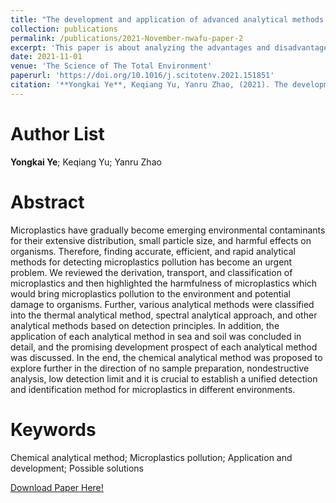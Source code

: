```yaml
---
title: "The development and application of advanced analytical methods in microplastics contamination detection: A critical review"
collection: publications
permalink: /publications/2021-November-nwafu-paper-2
excerpt: 'This paper is about analyzing the advantages and disadvantages of modern identification methods of microplastics and the research of modern chemical identification methods in microplastics identification so that we can put forward corresponding suggestions for the improvement of modern identification methods of microplastics and contribute to the research of microplastics detection using modern chemical detection methods. And developing A variety of analytical methods and data processing methods such as machine learning methods for the detection and analysis of microplastics to find a non-destructive, efficient, and high-throughput detection method is left for future work.'
date: 2021-11-01
venue: 'The Science of The Total Environment'
paperurl: 'https://doi.org/10.1016/j.scitotenv.2021.151851'
citation: '**Yongkai Ye**, Keqiang Yu, Yanru Zhao, (2021). The development and application of advanced analytical methods in microplastics contamination detection: A critical review. The Science of The Total Environment, 114. '
---
```


Author List
======
**Yongkai Ye**; Keqiang Yu; Yanru Zhao

Abstract
======
Microplastics have gradually become emerging environmental contaminants for their extensive distribution, small particle size, and harmful effects on organisms. Therefore, finding accurate, efficient, and rapid analytical methods for detecting microplastics pollution has become an urgent problem. We reviewed the derivation, transport, and classification of microplastics and then highlighted the harmfulness of microplastics which would bring microplastics pollution to the environment and potential damage to organisms. Further, various analytical methods were classified into the thermal analytical method, spectral analytical approach, and other analytical methods based on detection principles. In addition, the application of each analytical method in sea and soil was concluded in detail, and the promising development prospect of each analytical method was discussed. In the end, the chemical analytical method was proposed to explore further in the direction of no sample preparation, nondestructive analysis, low detection limit and it is crucial to establish a unified detection and identification method for microplastics in different environments.

Keywords
======
Chemical analytical method; Microplastics pollution; Application and development; Possible solutions

[Download Paper Here!](https://doi.org/10.1016/j.scitotenv.2021.151851)
